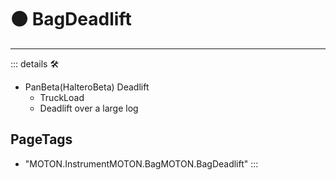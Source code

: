 # 🟠 <motor>BagDeadlift</motor>

---

<!-- =================================================== -->
<!-- =================================================== -->
<!-- =================================================== -->
<!-- =================================================== -->
<!-- =================================================== -->
::: details 🛠

- PanBeta(HalteroBeta) Deadlift
    - TruckLoad
    - Deadlift over a large log

<h2>PageTags</h2>

- "MOTON.InstrumentMOTON.BagMOTON.BagDeadlift"
:::

